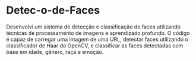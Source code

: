 # Detec-o-de-Faces
Desenvolvi um sistema de detecção e classificação de faces utilizando técnicas de processamento de imagens e aprendizado profundo. O código é capaz de carregar uma imagem de uma URL, detectar faces utilizando o classificador de Haar do OpenCV, e classificar as faces detectadas com base em idade, gênero, raça e emoção.
